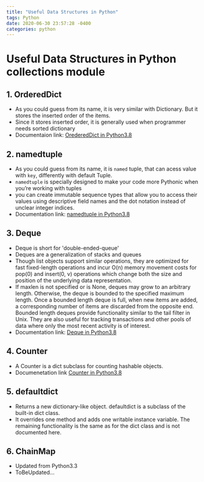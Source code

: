 ```yaml
---
title: "Useful Data Structures in Python"
tags: Python
date: 2020-06-30 23:57:28 -0400
categories: python
---
```


# Useful Data Structures in Python collections module

## 1. OrderedDict
- As you could guess from its name, it is very similar with Dictionary. But it stores the inserted order of the items.
- Since it stores inserted order, it is generally used when programmer needs sorted dictionary
- Documentaion link: [OrederedDict in Python3.8](https://docs.python.org/3.8/library/collections.html#collections.OrderedDict)


## 2. namedtuple
- As you could guess from its name, it is `named` tuple, that can acess value with `key`, differently with default Tuple.
- `namedtuple` is specially designed to make your code more Pythonic when you’re working with tuples
- you can create immutable sequence types that allow you to access their values using descriptive field names and the dot notation instead of unclear integer indices.
- Documentation link: [namedtuple in Python3.8](https://docs.python.org/3.8/library/collections.html#collections.namedtuple)

## 3. Deque
- Deque is short for 'double-ended-queue'
- Deques are a generalization of stacks and queues
- Though list objects support similar operations, they are optimized for fast fixed-length operations and incur O(n) memory movement costs for pop(0) and insert(0, v) operations which change both the size and position of the underlying data representation.
- If maxlen is not specified or is None, deques may grow to an arbitrary length. Otherwise, the deque is bounded to the specified maximum length. Once a bounded length deque is full, when new items are added, a corresponding number of items are discarded from the opposite end. Bounded length deques provide functionality similar to the tail filter in Unix. They are also useful for tracking transactions and other pools of data where only the most recent activity is of interest.
- Documentation link: [Deque in Python3.8](https://docs.python.org/3.8/library/collections.html#collections.deque)

## 4. Counter
- A Counter is a dict subclass for counting hashable objects.
- Documenetation link [Counter in Python3.8](https://docs.python.org/3.8/library/collections.html#collections.Counter)

## 5. defaultdict
- Returns a new dictionary-like object. defaultdict is a subclass of the built-in dict class. 
- It overrides one method and adds one writable instance variable. The remaining functionality is the same as for the dict class and is not documented here.

## 6. ChainMap
- Updated from Python3.3
- ToBeUpdated...

